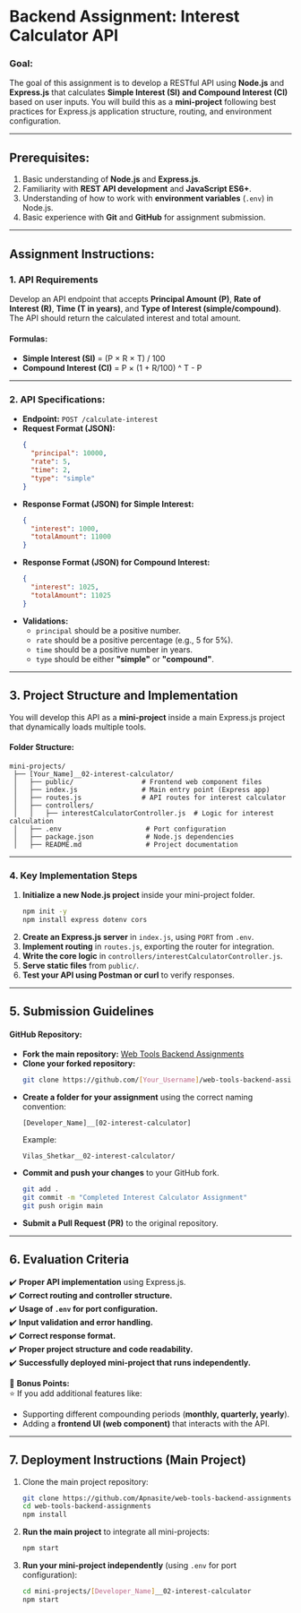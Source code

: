 # **Backend Assignment: Interest Calculator API**  

### **Goal:**  
The goal of this assignment is to develop a RESTful API using **Node.js** and **Express.js** that calculates **Simple Interest (SI) and Compound Interest (CI)** based on user inputs. You will build this as a **mini-project** following best practices for Express.js application structure, routing, and environment configuration.  

---

## **Prerequisites:**  
1. Basic understanding of **Node.js** and **Express.js**.  
2. Familiarity with **REST API development** and **JavaScript ES6+**.  
3. Understanding of how to work with **environment variables** (`.env`) in Node.js.  
4. Basic experience with **Git** and **GitHub** for assignment submission.  

---

## **Assignment Instructions:**  

### **1. API Requirements**  
Develop an API endpoint that accepts **Principal Amount (P)**, **Rate of Interest (R)**, **Time (T in years)**, and **Type of Interest (simple/compound)**. The API should return the calculated interest and total amount.  

#### **Formulas:**  
- **Simple Interest (SI)** = (P × R × T) / 100  
- **Compound Interest (CI)** = P × (1 + R/100) ^ T - P  

---

### **2. API Specifications:**  
- **Endpoint:** `POST /calculate-interest`  
- **Request Format (JSON):**  
  ```json
  {
    "principal": 10000,
    "rate": 5,
    "time": 2,
    "type": "simple"
  }
  ```
- **Response Format (JSON) for Simple Interest:**  
  ```json
  {
    "interest": 1000,
    "totalAmount": 11000
  }
  ```
- **Response Format (JSON) for Compound Interest:**  
  ```json
  {
    "interest": 1025,
    "totalAmount": 11025
  }
  ```
- **Validations:**  
  - `principal` should be a positive number.  
  - `rate` should be a positive percentage (e.g., 5 for 5%).  
  - `time` should be a positive number in years.  
  - `type` should be either **"simple"** or **"compound"**.  

---

## **3. Project Structure and Implementation**
You will develop this API as a **mini-project** inside a main Express.js project that dynamically loads multiple tools.  

#### **Folder Structure:**  
```
mini-projects/
 ├── [Your_Name]__02-interest-calculator/
 │   ├── public/                 # Frontend web component files
 │   ├── index.js                # Main entry point (Express app)
 │   ├── routes.js               # API routes for interest calculator
 │   ├── controllers/
 │   │   ├── interestCalculatorController.js  # Logic for interest calculation
 │   ├── .env                     # Port configuration
 │   ├── package.json             # Node.js dependencies
 │   ├── README.md                # Project documentation
```

---

### **4. Key Implementation Steps**  
1. **Initialize a new Node.js project** inside your mini-project folder.  
   ```bash
   npm init -y
   npm install express dotenv cors
   ```
2. **Create an Express.js server** in `index.js`, using `PORT` from `.env`.  
3. **Implement routing** in `routes.js`, exporting the router for integration.  
4. **Write the core logic** in `controllers/interestCalculatorController.js`.  
5. **Serve static files** from `public/`.  
6. **Test your API using Postman or curl** to verify responses.  

---

## **5. Submission Guidelines**  

#### **GitHub Repository:**  
- **Fork the main repository:** [Web Tools Backend Assignments](https://github.com/Apnasite/web-tools-backend-assignments.git)  
- **Clone your forked repository:**  
  ```bash
  git clone https://github.com/[Your_Username]/web-tools-backend-assignments.git
  ```
- **Create a folder for your assignment** using the correct naming convention:  
  ```
  [Developer_Name]__[02-interest-calculator]
  ```
  Example:  
  ```
  Vilas_Shetkar__02-interest-calculator/
  ```
- **Commit and push your changes** to your GitHub fork.  
  ```bash
  git add .
  git commit -m "Completed Interest Calculator Assignment"
  git push origin main
  ```
- **Submit a Pull Request (PR)** to the original repository.  

---

## **6. Evaluation Criteria**  
✔️ **Proper API implementation** using Express.js.  
✔️ **Correct routing and controller structure.**  
✔️ **Usage of `.env` for port configuration.**  
✔️ **Input validation and error handling.**  
✔️ **Correct response format.**  
✔️ **Proper project structure and code readability.**  
✔️ **Successfully deployed mini-project that runs independently.**  

🚀 **Bonus Points:**  
⭐ If you add additional features like:  
- Supporting different compounding periods (**monthly, quarterly, yearly**).  
- Adding a **frontend UI (web component)** that interacts with the API.  

---

## **7. Deployment Instructions (Main Project)**  

1. Clone the main project repository:  
   ```bash
   git clone https://github.com/Apnasite/web-tools-backend-assignments.git
   cd web-tools-backend-assignments
   npm install
   ```
2. **Run the main project** to integrate all mini-projects:  
   ```bash
   npm start
   ```
3. **Run your mini-project independently** (using `.env` for port configuration):  
   ```bash
   cd mini-projects/[Developer_Name]__02-interest-calculator
   npm start
   ```
